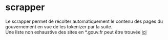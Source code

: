 # scrapper

Le scrapper permet de récolter automatiquement le contenu des pages du gouvernement en vue de les tokenizer par la suite.  
Une liste non exhaustive des sites en *.gouv.fr peut être trouvée [ici](https://www.data.gouv.fr/fr/datasets/listes-des-sites-gouv-fr/)
